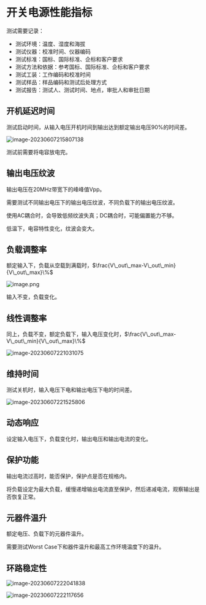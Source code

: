 # 开关电源性能指标

测试需要记录：

- 测试环境：温度、湿度和海拔
- 测试仪器：校准时间、仪器编码
- 测试标准：国标、国际标准、企标和客户要求
- 测试方法和依据：参考国标、国际标准、企标和客户要求
- 测试工装：工作编码和校准时间
- 测试样品：样品编码和测试后处理方式
- 测试报告：测试人、测试时间、地点，审批人和审批日期

## 开机延迟时间

测试启动时间，从输入电压开机时间到输出达到额定输出电压90%的时间差。

![image-20230607215807138](https://mythidea.oss-cn-beijing.aliyuncs.com/image-20230607215807138.png)

测试前需要将电容放电完。

## 输出电压纹波

输出电压在20MHz带宽下的峰峰值Vpp。

需要测试不同输出电压下的输出电压纹波，不同负载下的输出电压纹波。

使用AC耦合时，会导致低频纹波失真；DC耦合时，可能偏置能力不够。

低温下，电容特性变化，纹波会变大。

## 负载调整率

额定输入下，负载从空载到满载时，$\frac{V\_out\_max-V\_out\_min}{V\_out\_max}\%$

![image.png](https://s2.loli.net/2023/06/07/9o21afuLXGxrFmS.png)

输入不变，负载变化。

## 线性调整率

同上，负载不变，额定负载下，输入电压变化时，$\frac{V\_out\_max-V\_out\_min}{V\_out\_max}\%$

![image-20230607221031075](https://s2.loli.net/2023/06/07/dh27enzN3aM4gH1.png)

## 维持时间

测试关机时，输入电压下电和输出电压下电的时间差。

![image-20230607221525806](https://s2.loli.net/2023/06/07/5ufHVkUvKTAjZLn.png)

## 动态响应

设定输入电压下，负载变化时，输出电压和输出电流的变化。



## 保护功能

输出电流过高时，能否保护，保护点是否在规格内。

将负载设定为最大负载，缓慢递增输出电流直至保护，然后递减电流，观察输出是否恢复正常。

## 元器件温升

额定电压、负载下的元器件温升。

需要测试Worst Case下和器件温升和最高工作环境温度下的温升。

## 环路稳定性

![image-20230607222041838](https://s2.loli.net/2023/06/07/cnheOyklqj1CNmL.png)

![image-20230607222117656](https://s2.loli.net/2023/06/07/NljJsWX47THqoOi.png)


